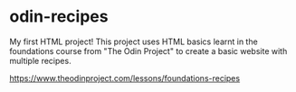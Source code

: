 # odin-recipes

My first HTML project! This project uses HTML basics learnt in the foundations course from "The Odin Project" to create a basic website with multiple recipes.

https://www.theodinproject.com/lessons/foundations-recipes
